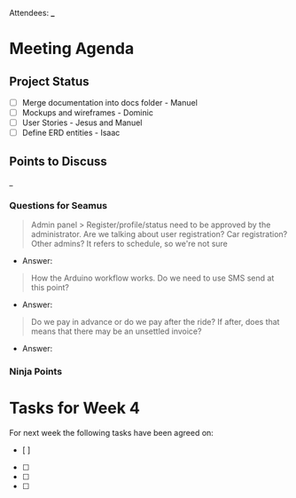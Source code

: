 Attendees: **_**

# Meeting Agenda
## Project Status
- [ ] Merge documentation into docs folder - Manuel
- [ ] Mockups and wireframes - Dominic
- [ ] User Stories - Jesus and Manuel
- [ ] Define ERD entities - Isaac

## Points to Discuss
_

### Questions for Seamus
> Admin panel > Register/profile/status need to be approved by the administrator. Are we talking about user registration? Car registration? Other admins? It refers to schedule, so we're not sure
* Answer: 
> How the Arduino workflow works. Do we need to use SMS send at this point?
* Answer:
> Do we pay in advance or do we pay after the ride? If after, does that means that there may be an unsettled invoice? 
* Answer:

### Ninja Points



# Tasks for Week 4
For next week the following tasks have been agreed on:
- [ ] 
- [ ] 
- [ ] 
- [ ] 